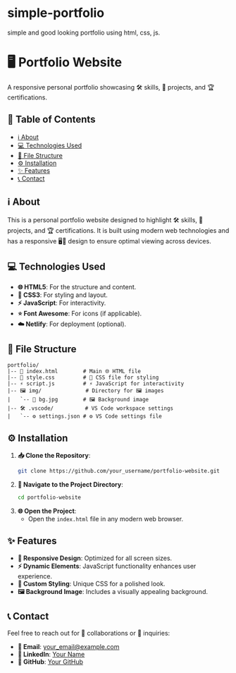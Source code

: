 # simple-portfolio
simple and good looking portfolio using html, css, js.
# 🖥️ Portfolio Website

A responsive personal portfolio showcasing 🛠️ skills, 📂 projects, and 🏆 certifications.

## 📖 Table of Contents
- [ℹ️ About](#about)
- [💻 Technologies Used](#technologies-used)
- [📁 File Structure](#file-structure)
- [⚙️ Installation](#installation)
- [✨ Features](#features)
- [📞 Contact](#contact)

## ℹ️ About
This is a personal portfolio website designed to highlight 🛠️ skills, 📂 projects, and 🏆 certifications. It is built using modern web technologies and has a responsive 🖥️📱 design to ensure optimal viewing across devices.

## 💻 Technologies Used
- **🌐 HTML5**: For the structure and content.
- **🎨 CSS3**: For styling and layout.
- **⚡ JavaScript**: For interactivity.
- **⭐ Font Awesome**: For icons (if applicable).
- **☁️ Netlify**: For deployment (optional).

## 📁 File Structure
```
portfolio/
|-- 📝 index.html        # Main 🌐 HTML file
|-- 🎨 style.css         # 🎨 CSS file for styling
|-- ⚡ script.js         # ⚡ JavaScript for interactivity
|-- 🖼️ img/              # Directory for 🖼️ images
|   `-- 🌅 bg.jpg        # 🖼️ Background image
|-- 🛠️ .vscode/          # VS Code workspace settings
|   `-- ⚙️ settings.json # ⚙️ VS Code settings file
```

## ⚙️ Installation
1. **📥 Clone the Repository**:
   ```bash
   git clone https://github.com/your_username/portfolio-website.git
   ```
2. **📂 Navigate to the Project Directory**:
   ```bash
   cd portfolio-website
   ```
3. **🌐 Open the Project**:
   - Open the `index.html` file in any modern web browser.

## ✨ Features
- **📱 Responsive Design**: Optimized for all screen sizes.
- **⚡ Dynamic Elements**: JavaScript functionality enhances user experience.
- **🎨 Custom Styling**: Unique CSS for a polished look.
- **🖼️ Background Image**: Includes a visually appealing background.

## 📞 Contact
Feel free to reach out for 🤝 collaborations or 📨 inquiries:
- **📧 Email**: your_email@example.com
- **🔗 LinkedIn**: [Your Name](https://www.linkedin.com/in/your-profile)
- **🐙 GitHub**: [Your GitHub](https://github.com/your_username)

